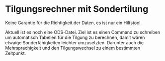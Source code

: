 # Tilgungsrechner mit Sondertilung

Keine Garantie für die Richtigkeit der Daten, es ist nur ein Hilfstool.

Aktuell ist es noch eine ODS-Datei. Ziel ist es einen Command zu schreiben um automatisch Tabellen für die Tilgung zu berechnen, damit wären etwaige Sonderfähigkeiten leichter umzusetzten.
Darunter auch die Mehrsprachigkeit und den Tilgungswechsel zu einem bestimmten Zeitpunkt. 